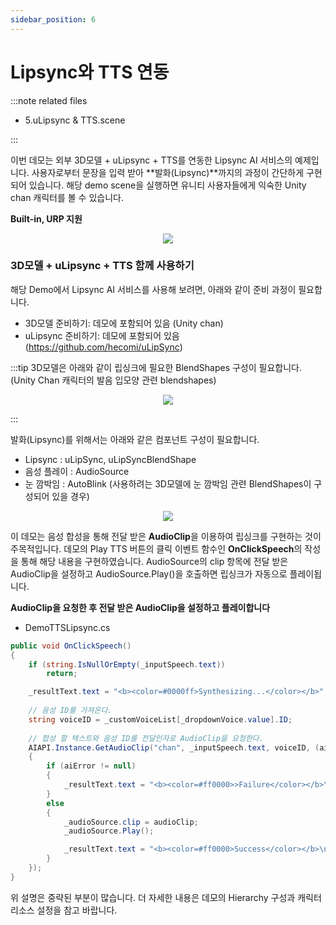 ```yaml
---
sidebar_position: 6
---
```


# Lipsync와 TTS 연동

:::note related files

- 5.uLipsync & TTS.scene

:::

이번 데모는 외부 3D모델 + uLipsync + TTS를 연동한 Lipsync AI 서비스의 예제입니다. 사용자로부터 문장을 입력 받아 **발화(Lipsync)**까지의 과정이 간단하게 구현되어 있습니다. 해당 demo scene을 실행하면 유니티 사용자들에게 익숙한 Unity chan 캐릭터를 볼 수 있습니다.

**Built-in, URP 지원**

<p align="center">
<img src="/img/aihuman/unity/sampleproject_lipsync_tts.png" style={{zoom: "30%"}} />
</p>

### 3D모델 + uLipsync + TTS 함께 사용하기

해당 Demo에서 Lipsync AI 서비스를 사용해 보려면, 아래와 같이 준비 과정이 필요합니다.

- 3D모델 준비하기: 데모에 포함되어 있음 (Unity chan)
- uLipsync 준비하기: 데모에 포함되어 있음 (https://github.com/hecomi/uLipSync)

:::tip
3D모델은 아래와 같이 립싱크에 필요한 BlendShapes 구성이 필요합니다. (Unity Chan 캐릭터의 발음 입모양 관련 blendshapes)
<p align="center">
<img src="/img/aihuman/unity/sampleproject_blendshapes.png" style={{zoom: "50%"}} />
</p>
:::


발화(Lipsync)를 위해서는 아래와 같은 컴포넌트 구성이 필요합니다.
- Lipsync : uLipSync, uLipSyncBlendShape
- 음성 플레이 : AudioSource
- 눈 깜박임 : AutoBlink (사용하려는 3D모델에 눈 깜박임 관련 BlendShapes이 구성되어 있을 경우)  

<p align="center">
<img src="/img/aihuman/unity/sampleproject_lipsync_inspector.png" style={{zoom: "50%"}} />
</p>

이 데모는 음성 합성을 통해 전달 받은 **AudioClip**을 이용하여 립싱크를 구현하는 것이 주목적입니다. 데모의 Play TTS 버튼의 클릭 이벤트 함수인 **OnClickSpeech**의 작성을 통해 해당 내용을 구현하였습니다. AudioSource의 clip 항목에 전달 받은 AudioClip을 설정하고  AudioSource.Play()을 호출하면 립싱크가 자동으로 플레이됩니다.

**AudioClip을 요청한 후 전달 받은 AudioClip을 설정하고 플레이합니다**

- DemoTTSLipsync.cs

```csharp
public void OnClickSpeech()
{
    if (string.IsNullOrEmpty(_inputSpeech.text))
        return;

    _resultText.text = "<b><color=#0000ff>Synthesizing...</color></b>";
    
    // 음성 ID를 가져온다.
    string voiceID = _customVoiceList[_dropdownVoice.value].ID;
   
    // 합성 할 텍스트와 음성 ID를 전달인자로 AudioClip을 요청한다. 
    AIAPI.Instance.GetAudioClip("chan", _inputSpeech.text, voiceID, (aiName, clipset, aiError, audioClip) =>
    {
        if (aiError != null)
        {
            _resultText.text = "<b><color=#ff0000>>Failure</color></b>\n" + aiError.Description;
        }
        else
        {
            _audioSource.clip = audioClip;
            _audioSource.Play();

            _resultText.text = "<b><color=#ff0000>Success</color></b>\n" + clipset.SpeechText;
        }
    });
}
```

위 설명은 중략된 부분이 많습니다. 더 자세한 내용은 데모의 Hierarchy 구성과 캐릭터 리소스 설정을 참고 바랍니다.
